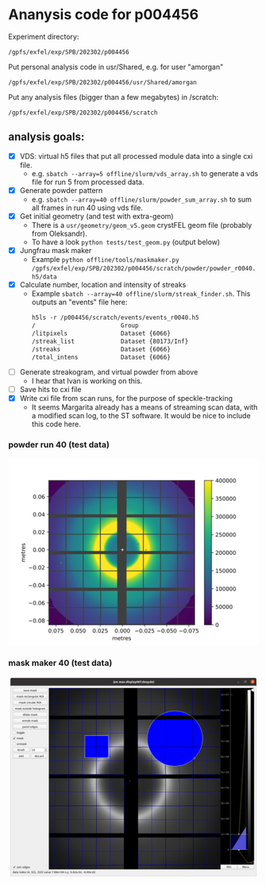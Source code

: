 # Ananysis code for p004456

Experiment directory:
```
/gpfs/exfel/exp/SPB/202302/p004456
```

Put personal analysis code in usr/Shared, e.g. for user "amorgan"
```
/gpfs/exfel/exp/SPB/202302/p004456/usr/Shared/amorgan
```

Put any analysis files (bigger than a few megabytes) in /scratch:
```
/gpfs/exfel/exp/SPB/202302/p004456/scratch
```


## analysis goals:
- [x] VDS: virtual h5 files that put all processed module data into a single cxi file.
    - e.g. ```sbatch --array=5 offline/slurm/vds_array.sh``` to generate a vds file for run 5 from processed data.
- [x] Generate powder pattern
    - e.g. ```sbatch --array=40 offline/slurm/powder_sum_array.sh``` to sum all frames in run 40 using vds file.
- [x] Get initial geometry (and test with extra-geom)
    - There is a ```usr/geometry/geom_v5.geom``` crystFEL geom file (probably from Oleksandr).
    - To have a look ```python tests/test_geom.py``` (output below)
- [x] Jungfrau mask maker
    - Example ```python offline/tools/maskmaker.py /gpfs/exfel/exp/SPB/202302/p004456/scratch/powder/powder_r0040.h5/data```
- [x] Calculate number, location and intensity of streaks
    - Example ```sbatch --array=40 offline/slurm/streak_finder.sh```.
      This outputs an "events" file here:
      ```
      h5ls -r /p004456/scratch/events/events_r0040.h5
      /                        Group
      /litpixels               Dataset {6066}
      /streak_list             Dataset {80173/Inf}
      /streaks                 Dataset {6066}
      /total_intens            Dataset {6066}
      ```
- [ ] Generate streakogram, and virtual powder from above
    - I hear that Ivan is working on this.
- [ ] Save hits to cxi file
- [x] Write cxi file from scan runs, for the purpose of speckle-tracking
    - It seems Margarita already has a means of streaming scan data, with a modified scan log, to the ST software. It would be nice to include this code here.



### powder run 40 (test data)
![powder_r0040.h5](/tests/powder_r0040.svg)

### mask maker 40 (test data)
![mask_maker](/tests/mask_maker_test.png)
